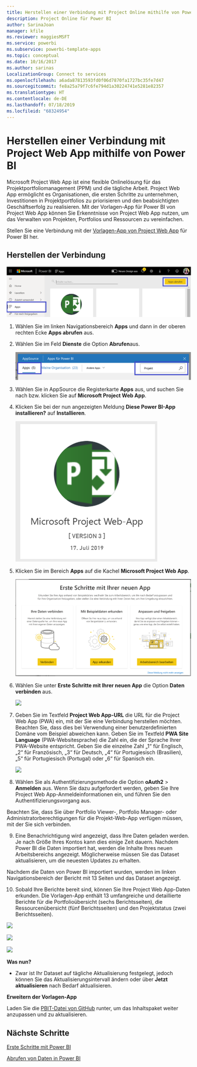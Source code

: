 ```yaml
---
title: Herstellen einer Verbindung mit Project Online mithilfe von Power BI
description: Project Online für Power BI
author: SarinaJoan
manager: kfile
ms.reviewer: maggiesMSFT
ms.service: powerbi
ms.subservice: powerbi-template-apps
ms.topic: conceptual
ms.date: 10/16/2017
ms.author: sarinas
LocalizationGroup: Connect to services
ms.openlocfilehash: a6ada87813593fd0f06d7870fa1727bc35fe7d47
ms.sourcegitcommit: fe8a25a79f7c6fe794d1a30224741e5281e82357
ms.translationtype: HT
ms.contentlocale: de-DE
ms.lasthandoff: 07/18/2019
ms.locfileid: "68324954"
---
```

# <a name="connect-to-project-web-app-with-power-bi"></a>Herstellen einer Verbindung mit Project Web App mithilfe von Power BI
Microsoft Project Web App ist eine flexible Onlinelösung für das Projektportfoliomanagement (PPM) und die tägliche Arbeit. Project Web App ermöglicht es Organisationen, die ersten Schritte zu unternehmen, Investitionen in Projektportfolios zu priorisieren und den beabsichtigten Geschäftserfolg zu realisieren. Mit der Vorlagen-App für Power BI von Project Web App können Sie Erkenntnisse von Project Web App nutzen, um das Verwalten von Projekten, Portfolios und Ressourcen zu vereinfachen.

Stellen Sie eine Verbindung mit der [Vorlagen-App von Project Web App](https://appsource.microsoft.com/product/power-bi/pbi_msprojectonline.pbi-microsoftprojectwebapp) für Power BI her.

## <a name="how-to-connect"></a>Herstellen der Verbindung

   ![](media/service-connect-to-project-online/GetApps.png)
1. Wählen Sie im linken Navigationsbereich **Apps** und dann in der oberen rechten Ecke **Apps abrufen** aus.
2. Wählen Sie im Feld **Dienste** die Option **Abrufen**aus.
   
   ![](media/service-connect-to-project-online/AppSource.png)
3. Wählen Sie in AppSource die Registerkarte **Apps** aus, und suchen Sie nach bzw. klicken Sie auf **Microsoft Project Web App**.
   
4. Klicken Sie bei der nun angezeigten Meldung **Diese Power BI-App installieren?** auf **Installieren**. 

   ![](media/service-connect-to-project-online/ProjectTile.png)
5. Klicken Sie im Bereich **Apps** auf die Kachel **Microsoft Project Web App**. 
   
   ![](media/service-connect-to-project-online/getstarted.png)
6. Wählen Sie unter **Erste Schritte mit Ihrer neuen App** die Option **Daten verbinden** aus.
   
   ![](media/service-connect-to-project-online/mproject.png)
7. Geben Sie im Textfeld **Project Web App-URL** die URL für die Project Web App (PWA) ein, mit der Sie eine Verbindung herstellen möchten.  Beachten Sie, dass dies bei Verwendung einer benutzerdefinierten Domäne vom Beispiel abweichen kann. Geben Sie im Textfeld **PWA Site Language** (PWA-Websitesprache) die Zahl ein, die der Sprache Ihrer PWA-Website entspricht. Geben Sie die einzelne Zahl „1“ für Englisch, „2“ für Französisch, „3“ für Deutsch, „4“ für Portugiesisch (Brasilien), „5“ für Portugiesisch (Portugal) oder „6“ für Spanisch ein. 
   
   ![](media/service-connect-to-project-online/params.png)
8. Wählen Sie als Authentifizierungsmethode die Option **oAuth2** \> **Anmelden** aus. Wenn Sie dazu aufgefordert werden, geben Sie Ihre Project Web App-Anmeldeinformationen ein, und führen Sie den Authentifizierungsvorgang aus.

    
Beachten Sie, dass Sie über Portfolio Viewer-, Portfolio Manager- oder Administratorberechtigungen für die Projekt-Web-App verfügen müssen, mit der Sie sich verbinden.

9. Eine Benachrichtigung wird angezeigt, dass Ihre Daten geladen werden. Je nach Größe Ihres Kontos kann dies einige Zeit dauern. Nachdem Power BI die Daten importiert hat, werden die Inhalte Ihres neuen Arbeitsbereichs angezeigt. Möglicherweise müssen Sie das Dataset aktualisieren, um die neuesten Updates zu erhalten. 

Nachdem die Daten von Power BI importiert wurden, werden im linken Navigationsbereich der Bericht mit 13 Seiten und das Dataset angezeigt. 

10. Sobald Ihre Berichte bereit sind, können Sie Ihre Project Web App-Daten erkunden. Die Vorlagen-App enthält 13 umfangreiche und detaillierte Berichte für die Portfolioübersicht (sechs Berichtsseiten), die Ressourcenübersicht (fünf Berichtsseiten) und den Projektstatus (zwei Berichtsseiten). 

   ![](media/service-connect-to-project-online/report1.png)
   
   ![](media/service-connect-to-project-online/report3.png)
   
   ![](media/service-connect-to-project-online/report2.png)

**Was nun?**

* Zwar ist Ihr Dataset auf tägliche Aktualisierung festgelegt, jedoch können Sie das Aktualisierungsintervall ändern oder über **Jetzt aktualisieren** nach Bedarf aktualisieren.

**Erweitern der Vorlagen-App**

Laden Sie die [PBIT-Datei von GitHub](https://github.com/OfficeDev/Project-Power-BI-Content-Packs) runter, um das Inhaltspaket weiter anzupassen und zu aktualisieren.

## <a name="next-steps"></a>Nächste Schritte
[Erste Schritte mit Power BI](service-get-started.md)

[Abrufen von Daten in Power BI](service-get-data.md)

